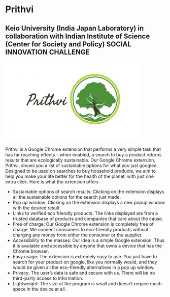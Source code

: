 # Prithvi
## Keio University (India Japan Laboratory) in collaboration with Indian Institute of Science (Center for Society and Policy) SOCIAL INNOVATION CHALLENGE 
![Prithvi](https://github.com/Prithvi-Extension/prithvi/blob/main/details/prithvi.jpg)


Prithvi is a Google Chrome extension that performs a very simple task that has far reaching effects - when enabled, a search to buy a product returns results that are ecologically sustainable. Our Google Chrome extension, Prithvi, shows you a list of sustainable options for what you just googled. Designed to be used on searches to buy household products, we aim to help you make your life better for the health of the planet, with just one extra click. Here is what the extension offers
- Sustainable options of search results: Clicking on the extension displays all the sustainable options for the search just made. 
- Pop up window: Clicking on the extension displays a new popup window with the desired result
- Links to verified eco friendly products: The links displayed are from a trusted database of products and companies that care about the cause.
- Free of charge: Our Google Chrome extension is completely free of charge. We connect consumers to eco-friendly products without charging any money from either the consumer or the supplier. 
- Accessibility to the masses: Our idea is a simple Google extension. Thus it is available and accessible by anyone that owns a device that has the Chrome browser. 
- Easy usage: The extension is extremely easy to use. You just have to search for your product on google, like you normally would, and they would be given all the eco-friendly alternatives in a pop up window.  
- Privacy: The user’s data is safe and secure with us. There will be no third-party access to information.
- Lightweight: The size of the program is small and doesn’t require much space in the device at all. 



